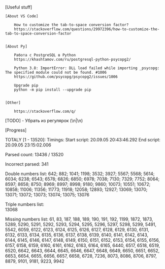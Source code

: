 [Useful stuff]

	[About VS Code]
	
		How to customize the tab-to-space conversion factor?
		https://stackoverflow.com/questions/29972396/how-to-customize-the-tab-to-space-conversion-factor


	[About Py]
	
		Работа с PostgreSQL в Python
		https://khashtamov.com/ru/postgresql-python-psycopg2/

		Python 3.8: ImportError: DLL load failed while importing _psycopg: The specified module could not be found. #1006
		https://github.com/psycopg/psycopg2/issues/1006

		Upgrade pip
		python -m pip install --upgrade pip


	[Other]
	
		https://stackoverflow.com/q/


[TODO]
	- Убрать из регулярок (\n|\\n)


[Progress]
		
TOTALY [1 - 13520]:
Timings:
	Start script: 20.09.05 20:43:46.292
	End	script: 20.09.05 23:15:02.006

Parsed count:
	13436 / 13520
	
Incorrect parsed:
	341
	
Double numbers list:
	642; 882; 1041; 1198; 3532; 3927; 5567; 5568; 5614; 6034; 6238; 6543; 6578; 6826; 6850; 6978; 7038; 7130; 7329; 7752; 8064; 8597; 8658; 8750; 8969; 8997; 8998; 9180; 9860; 10073; 10551; 10672; 10858; 11006; 11356; 11773; 11918; 12058; 12893; 12927; 13069; 13070; 13071; 13072; 13073; 13074; 13075; 13076
	
Triple numbers list:	
	13068

Missing numbers list:
	61, 83, 187, 188, 189, 190, 191, 192, 1199, 1872, 1873, 5289, 5290, 5291, 5292, 5293, 5294, 5295, 5296, 5297, 5298, 5299, 5491, 5542, 6059, 6122, 6123, 6124, 6125, 6126, 6127, 6128, 6129, 6130, 6131, 6132, 6133, 6134, 6135, 6136, 6137, 6138, 6139, 6140, 6141, 6142, 6143, 6144, 6145, 6146, 6147, 6148, 6149, 6150, 6151, 6152, 6153, 6154, 6155, 6156, 6157, 6158, 6159, 6160, 6161, 6162, 6163, 6164, 6165, 6440, 6517, 6518, 6519, 6520, 6642, 6643, 6644, 6645, 6646, 6647, 6648, 6649, 6650, 6651, 6652, 6653, 6654, 6655, 6656, 6657, 6658, 6728, 7236, 8073, 8086, 8706, 8797, 8879, 9101, 9181, 9223, 9942
	